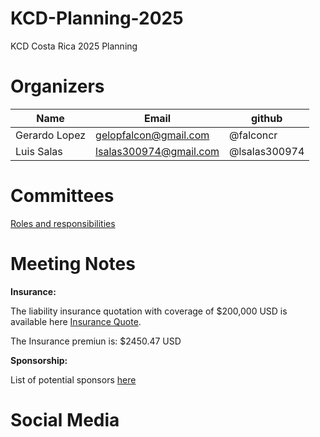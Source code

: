 # KCD-Planning-2025
KCD Costa Rica 2025 Planning

# Organizers

| Name          | Email    | github  |
| ------------- | ------------- |----------- |
| Gerardo Lopez | gelopfalcon@gmail.com   | @falconcr |
| Luis Salas    | lsalas300974@gmail.com  | @lsalas300974 |

# Committees
 [Roles and responsibilities](https://github.com/cloudnativecostarica/committees)

# Meeting Notes

**Insurance:**

The liability insurance quotation with coverage of $200,000 USD is available here [Insurance Quote](https://github.com/cloudnativecostarica/kcd-planning-2025/blob/main/INSSJ-10275-2024.pdf).

The Insurance premiun is: $2450.47 USD

**Sponsorship:**

List of potential sponsors [here](https://github.com/cloudnativecostarica/kcd-planning-2025/blob/main/sponsors_list.md)

# Social Media
